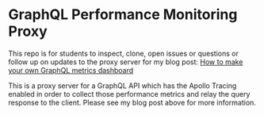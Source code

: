 # GraphQL Performance Monitoring Proxy

This repo is for students to inspect, clone, open issues or questions or follow up on updates to the proxy server for my blog post: [How to make your own GraphQL metrics dashboard](http://all-loops-considered.org/2018/05/09/graphql-metrics-part-1/)

This is a proxy server for a GraphQL API which has the Apollo Tracing enabled in order to collect those performance metrics and relay the query response to the client. Please see my blog post above for more information.
